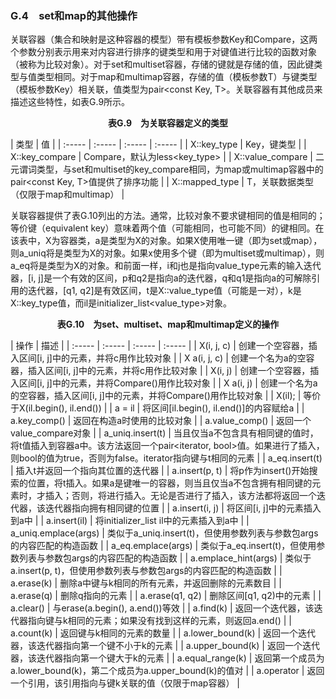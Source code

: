 ### G.4　set和map的其他操作

关联容器（集合和映射是这种容器的模型）带有模板参数Key和Compare，这两个参数分别表示用来对内容进行排序的键类型和用于对键值进行比较的函数对象（被称为比较对象）。对于set和multiset容器，存储的键就是存储的值，因此键类型与值类型相同。对于map和multimap容器，存储的值（模板参数T）与键类型（模板参数Key）相关联，值类型为pair<const Key, T>。关联容器有其他成员来描述这些特性，如表G.9所示。

<center class="my_markdown"><b class="my_markdown">表G.9　为关联容器定义的类型</b></center>

| 类型 | 值 |
| :-----  | :-----  | :-----  | :-----  |
| X::key_type | Key，键类型 |
| X::key_compare | Compare，默认为less<key_type> |
| X::value_compare | 二元谓词类型，与set和multiset的key_compare相同，为map或multimap容器中的pair<const Key, T>值提供了排序功能 |
| X::mapped_type | T，关联数据类型（仅限于map和multimap） |

关联容器提供了表G.10列出的方法。通常，比较对象不要求键相同的值是相同的；等价键（equivalent key）意味着两个值（可能相同，也可能不同）的键相同。在该表中，X为容器类，a是类型为X的对象。如果X使用唯一键（即为set或map），则a_uniq将是类型为X的对象。如果x使用多个键（即为multiset或multimap），则a_eq将是类型为X的对象。和前面一样，i和j也是指向value_type元素的输入迭代器，[i, j]是一个有效的区间，p和q2是指向a的迭代器，q和q1是指向a的可解除引用的迭代器，[q1, q2]是有效区间，t是X::value_type值（可能是一对），k是X::key_type值，而il是initializer_list<value_type>对象。

<center class="my_markdown"><b class="my_markdown">表G.10　为set、multiset、map和multimap定义的操作</b></center>

| 操作 | 描述 |
| :-----  | :-----  | :-----  | :-----  |
| X(i, j, c) | 创建一个空容器，插入区间[i, j]中的元素，并将c用作比较对象 |
| X a(i, j, c) | 创建一个名为a的空容器，插入区间[i, j]中的元素，并将c用作比较对象 |
| X(i, j) | 创建一个空容器，插入区间[i, j]中的元素，并将Compare()用作比较对象 |
| X a(i, j) | 创建一个名为a的空容器，插入区间[i, j]中的元素，并将Compare()用作比较对象 |
| X(il); | 等价于X(il.begin(), il.end()) |
| a = il | 将区间[il.begin(), il.end()]的内容赋给a |
| a.key_comp() | 返回在构造a时使用的比较对象 |
| a.value_comp() | 返回一个value_compare对象 |
| a_uniq.insert(t) | 当且仅当a不包含具有相同键的值时，将t值插入到容器a中。该方法返回一个pair<iterator, bool>值。如果进行了插入，则bool的值为true，否则为false。iterator指向键与t相同的元素 |
| a_eq.insert(t) | 插入t并返回一个指向其位置的迭代器 |
| a.insert(p, t) | 将p作为insert()开始搜索的位置，将t插入。如果a是键唯一的容器，则当且仅当a不包含拥有相同键的元素时，才插入；否则，将进行插入。无论是否进行了插入，该方法都将返回一个迭代器，该迭代器指向拥有相同键的位置 |
| a.insert(i, j) | 将区间[i, j]中的元素插入到a中 |
| a.insert(il) | 将initializer_list il中的元素插入到a中 |
| a_uniq.emplace(args) | 类似于a_uniq.insert(t)，但使用参数列表与参数包args的内容匹配的构造函数 |
| a_eq.emplace(args) | 类似于a_eq.insert(t)，但使用参数列表与参数包args的内容匹配的构造函数 |
| a.emplace_hint(args) | 类似于a.insert(p, t)，但使用参数列表与参数包args的内容匹配的构造函数 |
| a.erase(k) | 删除a中键与k相同的所有元素，并返回删除的元素数目 |
| a.erase(q) | 删除q指向的元素 |
| a.erase(q1, q2) | 删除区间[q1, q2)中的元素 |
| a.clear() | 与erase(a.begin(), a.end())等效 |
| a.find(k) | 返回一个迭代器，该迭代器指向键与k相同的元素；如果没有找到这样的元素，则返回a.end() |
| a.count(k) | 返回键与k相同的元素的数量 |
| a.lower_bound(k) | 返回一个迭代器，该迭代器指向第一个键不小于k的元素 |
| a.upper_bound(k) | 返回一个迭代器，该迭代器指向第一个键大于k的元素 |
| a.equal_range(k) | 返回第一个成员为a.lower_bound(k)，第二个成员为a.upper_bound(k)的值对 |
| a.operator | 返回一个引用，该引用指向与键k关联的值（仅限于map容器） |

